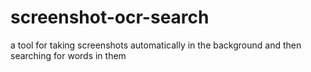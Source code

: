 # screenshot-ocr-search
a tool for taking screenshots automatically in the background and then searching for words in them
